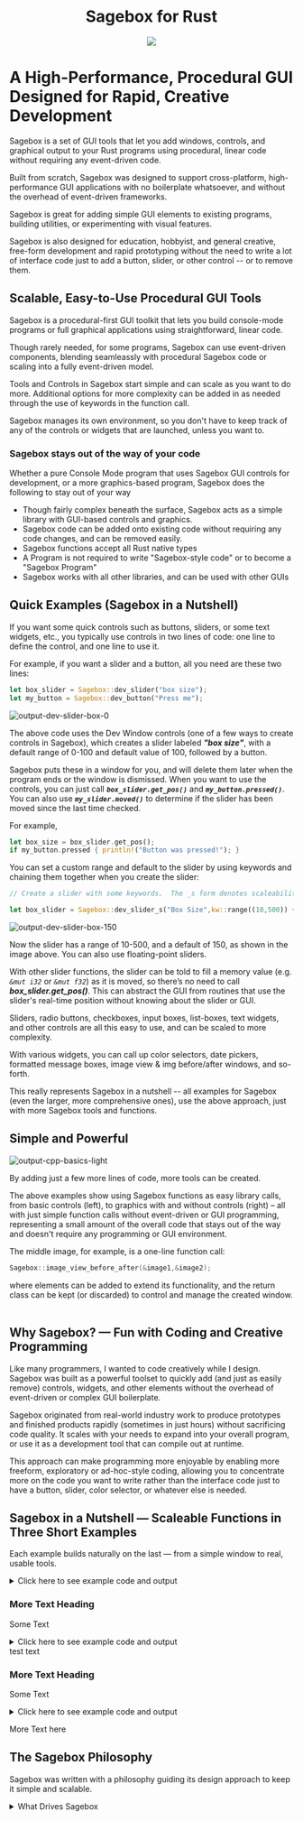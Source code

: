 <h1 align="center">Sagebox for Rust</h1>

<p align="center">
   <img src="https://user-images.githubusercontent.com/70604831/174466253-c4310d66-c687-4864-9893-8f0f70dd4084.png">
</p>


# A High-Performance, Procedural GUI Designed for Rapid, Creative Development

Sagebox is a set of GUI tools that let you add windows, controls, and graphical output to your Rust programs using procedural, linear code without requiring any event-driven code. 

Built from scratch, Sagebox was designed to support cross-platform, high-performance GUI applications with no boilerplate whatsoever, and without the overhead of event-driven frameworks.

Sagebox is great for adding simple GUI elements to existing programs, building utilities, or experimenting with visual features.

Sagebox is also designed for education, hobbyist, and general creative, free-form development and rapid prototyping without the need to write a lot of interface code just to add a button, slider, or other control -- or to remove them.

## Scalable, Easy-to-Use Procedural GUI Tools

Sagebox is a procedural-first GUI toolkit that lets you build console-mode programs or full graphical applications using straightforward, linear code. 

Though rarely needed, for some programs, Sagebox can use event-driven components, blending seamleassly with procedural Sagebox code or scaling into a fully event-driven model. 

Tools and Controls in Sagebox start simple and can scale as you want to do more.  Additional options for more complexity can be added in as needed through the use of keywords in the function call.

Sagebox manages its own environment, so you don't have to keep track of any of the controls or widgets that are launched, unless you want to.

### Sagebox stays out of the way of your code

Whether a pure Console Mode program that uses Sagebox GUI controls for development, or a more graphics-based program, Sagebox does the following to stay out of your way

- Though fairly complex beneath the surface, Sagebox acts as a simple library with GUI-based controls and graphics.
- Sagebox code can be added onto existing code without requiring any code changes, and can be removed easily.
- Sagebox functions accept all Rust native types
- A Program is not required to write "Sagebox-style code" or to become a "Sagebox Program"
- Sagebox works with all other libraries, and can be used with other GUIs
  
## Quick Examples (Sagebox in a Nutshell)

If you want some quick controls such as buttons, sliders, or some text widgets, etc., you typically use controls in two lines of code: one line to define the control, and one line to use it.

For example, if you want a slider and a button, all you need are these two lines:


```Rust
let box_slider = Sagebox::dev_slider("box size");
let my_button = Sagebox::dev_button("Press me");
```

![output-dev-slider-box-0](https://user-images.githubusercontent.com/70604831/174466571-6d968e7b-3e87-4cfa-8060-602137041084.png)

The above code uses the Dev Window controls (one of a few ways to create controls in Sagebox), which creates a slider labeled ***"box size"***, with a default range of 0-100 and default value of 100, followed by a button.

Sagebox puts these in a window for you, and will delete them later when the program ends or the window is dismissed.
When you want to use the controls, you can just call <i>**`box_slider.get_pos()`**</i> and <i>**`my_button.pressed()`**</i>.  You can also use <i>**`my_slider.moved()`**</i> to determine if the slider has been moved since the last time checked.


For example,

```rust
let box_size = box_slider.get_pos();
if my_button.pressed { println!("Button was pressed!"); }
```

You can set a custom range and default to the slider by using keywords and chaining them together when you create the slider:


```rust
// Create a slider with some keywords.  The _s form denotes scaleability, to keep the simple form simple.

let box_slider = Sagebox::dev_slider_s("Box Size",kw::range((10,500)) + kw::default(150));
```

![output-dev-slider-box-150](https://user-images.githubusercontent.com/70604831/174466616-fed9d593-d165-458f-9c55-84ba93524adf.png)


Now the slider has a range of 10-500, and a default of 150, as shown in the image above.  You can also use floating-point sliders.

With other slider functions, the slider can be told to fill a memory value (e.g. <i>`&mut i32`</i> or <i>`&mut f32`</i>) as it is moved, so there’s no need to call <i>**box_slider.get_pos()**</i>. This can abstract the GUI from routines that use the slider's real-time position without knowing about the slider or GUI.

Sliders, radio buttons, checkboxes, input boxes, list-boxes, text widgets, and other controls are all this easy to use, and can be scaled to more complexity.


With various widgets, you can call up color selectors, date pickers, formatted message boxes, image view & img before/after windows, and so-forth.

This really represents Sagebox in a nutshell -- all examples for Sagebox (even the larger, more comprehensive ones), use the above approach, just with more Sagebox tools and functions.


## Simple and Powerful
![output-cpp-basics-light](https://user-images.githubusercontent.com/70604831/174572814-6cc3092e-d171-420d-b3e7-a9f73d40992c.png)

By adding just a few more lines of code, more tools can be created. 

The above examples show using Sagebox functions as easy library calls, from basic controls (left), to graphics with and without controls (right) &ndash;
all with just simple function calls without event-driven or GUI programming, representing a small amount of the overall code that stays out of the way and doesn't require any programming or GUI environment. 

The middle image, for example, is a one-line function call:

```C++
Sagebox::image_view_before_after(&image1,&image2);
```

where elements can be added to extend its functionality, and the return class can be kept (or discarded) to control and manage the created window.
<br /><br />



## Why Sagebox? — Fun with Coding and Creative Programming

Like many programmers, I wanted to code creatively while I design. Sagebox was built as a powerful toolset to quickly add (and just as easily remove) controls, widgets, and other elements without the overhead of event-driven or complex GUI boilerplate. 

Sagebox originated from real-world industry work to produce prototypes and finished products rapidly (sometimes in just hours) without sacrificing code quality. It scales with your needs to expand into your overall program, or use it as a development tool that can compile out at runtime.


This approach can make programming more enjoyable by enabling more freeform, exploratory or ad-hoc-style coding, allowing you to concentrate more on the code you want to write rather than the interface code just to have a button, slider, color selector, or whatever else is needed.

## Sagebox in a Nutshell — Scaleable Functions in Three Short Examples

Each example builds naturally on the last — from a simple window to real, usable tools.


<details>
    <summary>Click here to see example code and output</summary>
    
```rust
use sagebox::*; 

fn main() {
    let win = Sagebox::new_window();                   // Create a default-sized window
        let radius = 150;                              // Static value
        win.fill_circle((300,200),radius,"skyblue");
        win.wait_for_close();                          // Wait for the user to close the window
   }
```

Test text here. 

</details>

### More Text Heading

Some Text 
<details>
    <summary>Click here to see example code and output</summary>
    
```rust
use sagebox::*; 

fn main() {
    let win = Sagebox::new_window();                   // Create a default-sized window
    let radius_slider = Sagebox::dev_slider("Radius"); // Slider auto-placed in Dev Window

    // Now we're entering a loop where we can look at or simply ignore events like mouse clicks, button presses, etc.,
    // including our radius_slider moving or changing value.

    while win.wait_event() {                           // Exist when the user closes the window (or exit signal)
        win.cls();                                     // Clear the window Canvas. 
        let radius = radius_slider.get_pos();          // Set a dynamic radius set by slider value
        win.write("Hello, World!");                    // Default 12pt in top-left (styled/centered in next example)
        win.fill_circle((300,200),radius,"skyblue");
    }
}    

```

More Text here


  </details>
test text

### More Text Heading

Some Text

<details>
    <summary>Click here to see example code and output</summary>

```rust
use sagebox::*; 

fn main() {
    let win = Sagebox::new_window();                                            // Create a default-sized window
    let radius_slider = Sagebox::dev_slider_s("Radius",Kw::range((50,300)));    // Set user-defined slider range

    while win.wait_event() {                                                    // Our main loop
        win.cls();                                                              // Clear the window Canvas. 
        let radius = radius_slider.get_pos();                                   // Set a dynamic radius set by slider value
        win.write_s("Hello, World!",Kw::font(100) + Kw::center());              // Center it in the window and make it a 100pt font 
        win.fill_circle((300,200),radius,"skyblue");
    }
}    
  
```
More Text here


  </details>

  More Text here

  
## The Sagebox Philosophy

Sagebox was written with a philosophy guiding its design approach to keep it simple and scalable.

<details>
  <summary>What Drives Sagebox</summary>

  - **Procedural by design** — No event loops, callbacks, or framework ceremonies  
  - **Zero boilerplate** — Add GUI elements with single function calls  
  - **Rapid iteration** — Experiment freely without architectural overhead  
  - **Scales with your needs** — From quick prototypes to production-ready applications  
  - **Developer-first** — Built for how programmers actually think and work  

</details>

